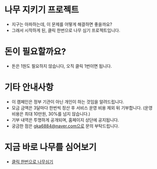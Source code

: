 # 나무 지키기 프로젝트
- 지구는 아파하는데, 이 문제를 어떻게 해결하면 좋을까요?
- 그래서 시작하게 된, 클릭 한번으로 나무 심기 프로젝트입니다.

# 돈이 필요할까요?
- 돈은 1원도 필요하지 않습니다, 오직 클릭 1번이면 됩니다.

# 기타 안내사항
- 이 캠페인은 정부 기관이 아닌 개인이 하는 것임을 알려드립니다.
- 모금 금액은 3달마다 한번씩 정산 후 서비스 운영 비용 제외 뒤 기부합니다. (운영 비용은 최대 10만원, 30%를 넘지 않습니다.)
- 기부 내역은 투명하게 공개되며, 홈페이지 상단에 공지됩니다.
- 궁금한 점은 gka6884@naver.com으로 문의 부탁드립니다.

# 지금 바로 나무를 심어보기
- [클릭 한번으로 나무심기](https://maketree.netlify.app/)
